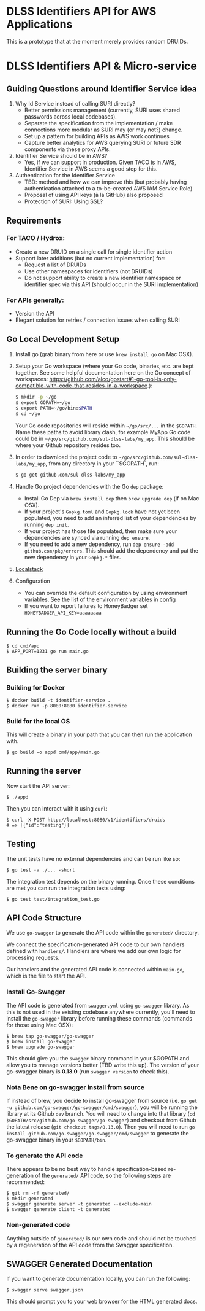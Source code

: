 # DLSS Identifiers API for AWS Applications
This is a prototype that at the moment merely provides random DRUIDs.

# DLSS Identifiers API & Micro-service

## Guiding Questions around Identifier Service idea

1. Why Id Service instead of calling SURI directly?
    - Better permissions management (currently, SURI uses shared passwords across local codebases).
    - Separate the specification from the implementation / make connections more modular as SURI may (or may not?) change.
    - Set up a pattern for building APIs as AWS work continues
    - Capture better analytics for AWS querying SURI or future SDR components via these proxy APIs.
2. Identifier Service should be in AWS?
    - Yes, if we can support in production. Given TACO is in AWS, Identifier Service in AWS seems a good step for this.
3. Authentication for the Identifier Service
    - TBD: method and how we can improve this (but probably having authentication attached to a to-be-created AWS IAM
      Service Role)
    - Proposal of using API keys (à la GitHub) also proposed
    - Protection of SURI: Using SSL?

## Requirements

### For TACO / Hydrox:
- Create a new DRUID on a single call for single identifier action
- Support later additions (but no current implementation) for:
  - Request a list of DRUIDs
  - Use other namespaces for identifiers (not DRUIDs)
  - Do not support ability to create a new identifier namespace or identifier spec via this API (should occur in the SURI implementation)

### For APIs generally:
- Version the API
- Elegant solution for retries / connection issues when calling SURI


## Go Local Development Setup

1. Install go (grab binary from here or use `brew install go` on Mac OSX).
2. Setup your Go workspace (where your Go code, binaries, etc. are kept together. See some helpful documentation here on the Go concept of workspaces: https://github.com/alco/gostart#1-go-tool-is-only-compatible-with-code-that-resides-in-a-workspace.):
      ```bash
      $ mkdir -p ~/go
      $ export GOPATH=~/go
      $ export PATH=~/go/bin:$PATH
      $ cd ~/go
      ```
      Your Go code repositories will reside within `~/go/src/...` in the `$GOPATH`. Name these paths to avoid library clash, for example MyApp Go code could be in `~/go/src/github.com/sul-dlss-labs/my_app`. This should be where your Github repository resides too.
3. In order to download the project code to `~/go/src/github.com/sul-dlss-labs/my_app`, from any directory in your ``$GOPATH`, run:
    ```bash
    $ go get github.com/sul-dlss-labs/my_app
    ```
4. Handle Go project dependencies with the Go `dep` package:
    * Install Go Dep via `brew install dep` then `brew upgrade dep` (if on Mac OSX).
    * If your project's `Gopkg.toml` and `Gopkg.lock` have not yet been populated, you need to add an inferred list of your dependencies by running `dep init`.
    * If your project has those file populated, then make sure your dependencies are synced via running `dep ensure`.
    * If you need to add a new dependency, run `dep ensure -add github.com/pkg/errors`. This should add the dependency and put the new dependency in your `Gopkg.*` files.

5. [Localstack](docs/localstack.md)

6. Configuration
    * You can override the default configuration by using environment variables. See the list of the environment variables in [config](config/config.go)
    * If you want to report failures to HoneyBadger set `HONEYBADGER_API_KEY=aaaaaaaa`

## Running the Go Code locally without a build

```shell
$ cd cmd/app
$ APP_PORT=1231 go run main.go
```

## Building the server binary

### Building for Docker
```shell
$ docker build -t identifier-service .
$ docker run -p 8080:8080 identifier-service
```

### Build for the local OS
This will create a binary in your path that you can then run the application with.

```shell
$ go build -o appd cmd/app/main.go
```

## Running the server

Now start the API server:
```shell
$ ./appd
```

Then you can interact with it using `curl`:
```shell
$ curl -X POST http://localhost:8080/v1/identifiers/druids
# => [{"id":"testing"}]
```

## Testing
The unit tests have no external dependencies and can be run like so:
```shell
$ go test -v ./... -short
```

The integration test depends on the binary running.  Once these conditions are met you can run the integration tests using:

```shell
$ go test test/integration_test.go
```


## API Code Structure

We use `go-swagger` to generate the API code within the `generated/` directory.

We connect the specification-generated API code to our own handlers defined with `handlers/`. Handlers are where we add our own logic for processing requests.

Our handlers and the generated API code is connected within `main.go`, which is the file to start the API.

### Install Go-Swagger

The API code is generated from `swagger.yml` using `go-swagger` library. As this is not used in the existing codebase anywhere currently, you'll need to install the `go-swagger` library before running these commands (commands for those using Mac OSX):

```shell
$ brew tap go-swagger/go-swagger
$ brew install go-swagger
$ brew upgrade go-swagger
```

This should give you the `swagger` binary command in your $GOPATH and allow you to manage versions better (TBD write this up). The version of your go-swagger binary is **0.13.0** (run `swagger version` to check this).

### Nota Bene on go-swagger install from source

If instead of brew, you decide to install go-swagger from source (i.e. `go get -u github.com/go-swagger/go-swagger/cmd/swagger`), you will be running the library at its Github `dev` branch. You will need to change into that library (`cd $GOPATH/src/github.com/go-swagger/go-swagger`) and checkout from Github the latest release (`git checkout tags/0.13.0`). Then you will need to run `go install github.com/go-swagger/go-swagger/cmd/swagger` to generate the go-swagger binary in your `$GOPATH/bin`.

### To generate the API code

There appears to be no best way to handle specification-based re-generation of the `generated/` API code, so the following steps are recommended:

```shell
$ git rm -rf generated/
$ mkdir generated
$ swagger generate server -t generated --exclude-main
$ swagger generate client -t generated
```

### Non-generated code

Anything outside of `generated/` is our own code and should not be touched by a regeneration of the API code from the Swagger specification.

## SWAGGER Generated Documentation

If you want to generate documentation locally, you can run the following:

```shell
$ swagger serve swagger.json
```

This should prompt you to your web browser for the HTML generated docs.
